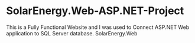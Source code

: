 # SolarEnergy.Web-ASP.NET-Project
This is a Fully Functional Website and I was used to Connect ASP.NET Web application to SQL Server database.
SolarEnergy.Web
